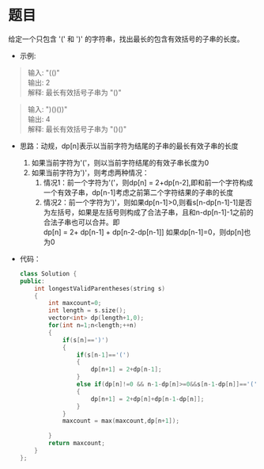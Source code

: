 # 题目
给定一个只包含 '(' 和 ')' 的字符串，找出最长的包含有效括号的子串的长度。

* 示例:
>输入: "(()"<br>
输出: 2<br>
解释: 最长有效括号子串为 "()"

>输入: ")()())"<br>
输出: 4<br>
解释: 最长有效括号子串为 "()()"

* 思路：动规，dp[n]表示以当前字符为结尾的子串的最长有效子串的长度
    1. 如果当前字符为'('，则以当前字符结尾的有效子串长度为0
    2. 如果当前字符为')'，则考虑两种情况：
        1. 情况1：前一个字符为'('，则dp[n] = 2+dp[n-2],即和前一个字符构成一个有效子串，dp[n-1]考虑之前第二个字符结果的子串的长度
        2. 情况2：前一个字符为')'，则如果dp[n-1]>0,则看s[n-dp[n-1]-1]是否为左括号，如果是左括号则构成了合法子串，且和n-dp[n-1]-1之前的合法子串也可以合并。即<br>
        dp[n] = 2+ dp[n-1] + dp[n-2-dp[n-1]]
        如果dp[n-1]=0，则dp[n]也为0



* 代码：
    ```C++
    class Solution {
    public:
        int longestValidParentheses(string s)
        {
            int maxcount=0;
            int length = s.size();
            vector<int> dp(length+1,0);
            for(int n=1;n<length;++n)
            {
                if(s[n]==')')
                {
                    if(s[n-1]=='(')
                    {
                        dp[n+1] = 2+dp[n-1];
                    }
                    else if(dp[n]!=0 && n-1-dp[n]>=0&&s[n-1-dp[n]]=='(')
                    {
                        dp[n+1] = 2+dp[n]+dp[n-1-dp[n]];
                    }
                }
                maxcount = max(maxcount,dp[n+1]);
                
            }
            return maxcount;
        }
    };
    ```